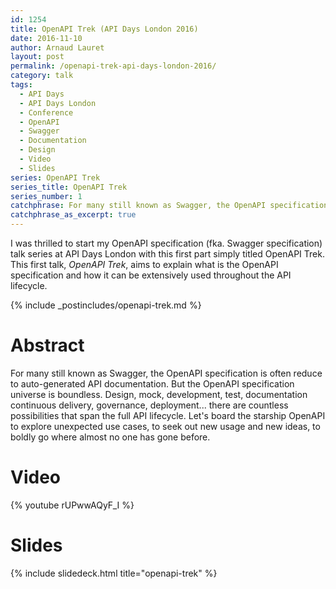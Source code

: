 ```yaml
---
id: 1254
title: OpenAPI Trek (API Days London 2016)
date: 2016-11-10
author: Arnaud Lauret
layout: post
permalink: /openapi-trek-api-days-london-2016/
category: talk
tags:
  - API Days
  - API Days London
  - Conference
  - OpenAPI
  - Swagger
  - Documentation
  - Design
  - Video
  - Slides
series: OpenAPI Trek
series_title: OpenAPI Trek
series_number: 1
catchphrase: For many still known as Swagger, the OpenAPI specification is often reduce to auto-generated API documentation. But the OpenAPI specification universe is boundless. Design, mock, development, test, documentation continuous delivery, governance, deployment... there are countless possibilities that span the full API lifecycle. Let's board the starship OpenAPI to explore unexpected use cases, to seek out new usage and new ideas, to boldly go where almost no one has gone before.
catchphrase_as_excerpt: true
---
```

I was thrilled to start my OpenAPI specification (fka. Swagger specification) talk series at API Days London with this first part simply titled OpenAPI Trek. This first talk, *OpenAPI Trek*, aims to explain what is the OpenAPI specification and how it can be extensively used throughout the API lifecycle.<!--more-->

{% include _postincludes/openapi-trek.md %}

# Abstract

For many still known as Swagger, the OpenAPI specification is often reduce to auto-generated API documentation. But the OpenAPI specification universe is boundless. Design, mock, development, test, documentation continuous delivery, governance, deployment... there are countless possibilities that span the full API lifecycle. Let's board the starship OpenAPI to explore unexpected use cases, to seek out new usage and new ideas, to boldly go where almost no one has gone before.

# Video

{% youtube rUPwwAQyF_I %}

# Slides

{% include slidedeck.html title="openapi-trek" %}